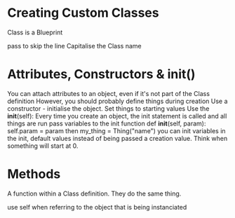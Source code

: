 # Creating Custom Classes
Class is a Blueprint

pass to skip the line
Capitalise the Class name

# Attributes, Constructors & __init__()
You can attach attributes to an object, even if it's not part of the Class definition
    However, you should probably define things during creation
Use a constructor - initialise the object. Set things to starting values
Use the __init__(self):
    Every time you create an object, the init statement is called and all things are run
pass variables to the init function
    def __init__(self, param):
        self.param = param
then
    my_thing = Thing("name")
you can init variables in the init, default values instead of being passed a creation value. Think when something will start at 0.

# Methods
A function within a Class definition.
They do the same thing.

use self when referring to the object that is being instanciated